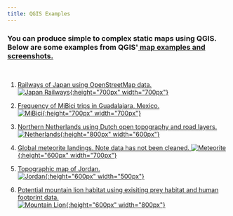 ```yaml
---
title: QGIS Examples
---
```

### **You can produce simple to complex static maps using QGIS. Below are some examples from QGIS'<a href="https://qgis.org/en/site/about/screenshots.html"> map examples and screenshots.**

<br>

1. Railways of Japan using OpenStreetMap data.<br/> ![Japan Railways](/qgis/img/japan_railways.png){:height="700px" width="700px"}


2. Frequency of MiBici trips in Guadalajara, Mexico.<br/> ![MiBici](/qgis/img/guadalajara.png){:height="700px" width="700px"}


3. Northern Netherlands using Dutch open topography and road layers.<br/> ![Netherlands](/qgis/img/groningen.jpg){:height="800px" width="600px"}


4. Global meteorite landings. Note data has not been cleaned. ![Meteorite](/qgis/img/meteorite.png){:height="600px" width="700px"}


5. Topographic map of Jordan.<br/> ![Jordan](/qgis/img/jordan.jpg){:height="600px" width="500px"}


6. Potential mountain lion habitat using exisiting prey habitat and human footprint data.<br/> ![Mountain Lion](/qgis/img/mountain_lion.jpg){:height="600px" width="800px"}
